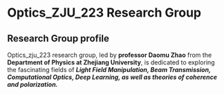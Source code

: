 # **Optics_ZJU_223 Research Group**
## Research Group profile

Optics_zju_223 research group, led by **professor Daomu Zhao** from the **Department of Physics at Zhejiang University**, is dedicated to exploring the fascinating fields of ***Light Field Manipulation, Beam Transmission, Computational Optics, Deep Learning, as well as theories of coherence and polarization.***
